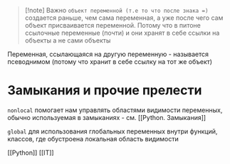 
>[!note] Важно
> `объект переменной (т.е то что после знака =)` создается раньше, чем сама переменная, а уже после чего сам объект присваивается переменной. Потому что в питоне ссылочные переменные (почти) и они хранят в себе ссылки на объекты а не сами объекты

Переменная, ссылающаяся на другую переменную - называется псеводнимом (потому что хранит в себе ссылку на тот же объект)

# Замыкания и прочие прелести

`nonlocal` помогает нам управлять областями видимости переменных, обычно используемая в замыканиях - см. [[Python. Замыкания]]

`global` для использования глобальных переменных внутри функций, классов, где обустроена локальная область видимости

[[Python]] [[IT]]